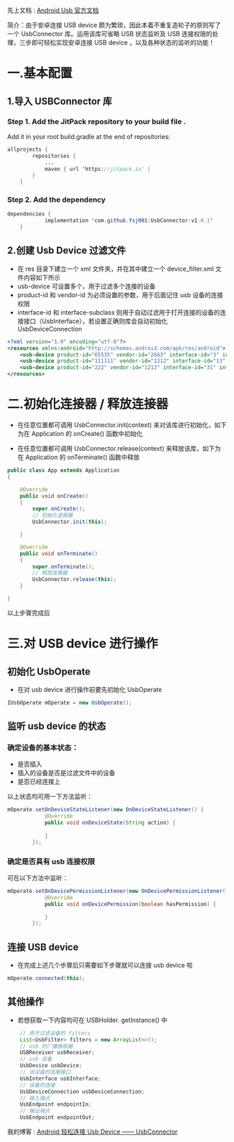 ﻿
先上文档 : [Android Usb 官方文档](https://developer.android.google.cn/reference/android/hardware/usb/package-summary?hl=zh-cn)

简介：由于安卓连接 USB device 颇为繁琐，因此本着不重复造轮子的原则写了一个 UsbConnector 库。运用该库可省略 USB 状态监听及 USB 连接权限的处理，三步即可轻松实现安卓连接 USB device ，以及各种状态的监听的功能！
 
# 一.基本配置
## 1.导入 USBConnector 库
### Step 1. Add the JitPack repository to your build file .
Add it in your root build.gradle at the end of repositories:
```java
allprojects {
		repositories {
			...
			maven { url 'https://jitpack.io' }
		}
	}
```
### Step 2. Add the dependency
```java
dependencies {
	        implementation 'com.github.Ysj001:UsbConnector:v1.0.1'
	}
```
## 2.创建 Usb Device 过滤文件
 - 在 res 目录下建立一个 xml 文件夹，并在其中建立一个 device_filter.xml 文件内容如下所示
 - usb-device 可设置多个，用于过滤多个连接的设备
 - product-id 和 vendor-id 为必须设置的参数，用于后面记住 usb 设备的连接权限
 - interface-id 和 interface-subclass 则用于自动过滤用于打开连接的设备的连接接口（UsbInterface），若设置正确则库会自动初始化 UsbDeviceConnection

```xml
<?xml version="1.0" encoding="utf-8"?>
<resources xmlns:android="http://schemas.android.com/apk/res/android">
    <usb-device product-id="65535" vendor-id="2663" interface-id="3" interface-subclass="0" />
    <usb-device product-id="111111" vendor-id="1212" interface-id="13" interface-subclass="10" />
    <usb-device product-id="222" vendor-id="1212" interface-id="31" interface-subclass="01" />
</resources>
```

# 二.初始化连接器 / 释放连接器
- 在任意位置都可调用 UsbConnector.init(context) 来对该库进行初始化，如下为在 Application 的 onCreate() 函数中初始化

- 在任意位置都可调用 UsbConnector.release(context) 来释放该库，如下为在 Application 的 onTerminate() 函数中释放
```java
public class App extends Application
{

    @Override
    public void onCreate()
    {
        super.onCreate();
        // 初始化连接器
        UsbConnector.init(this);

    }

    @Override
    public void onTerminate()
    {
        super.onTerminate();
        // 释放连接器
        UsbConnector.release(this);
    }

}
```
以上步骤完成后
# 三.对 USB device 进行操作
## 初始化 UsbOperate
- 在对 usb device 进行操作前要先初始化 UsbOperate 
```java
IUsbOperate mOperate = new UsbOperate();
```
## 监听 usb device 的状态
### 确定设备的基本状态：
- 是否插入
- 插入的设备是否是过滤文件中的设备
- 是否已经连接上

以上状态均可用一下方法监听：
```java
mOperate.setOnDeviceStateListener(new OnDeviceStateListener() {
            @Override
            public void onDeviceState(String action) {
                
            }
        });
```
### 确定是否具有 usb 连接权限
可在以下方法中监听：
```java
mOperate.setOnDevicePermissionListener(new OnDevicePermissionListener() {
            @Override
            public void onDevicePermission(boolean hasPermission) {
                
            }
        });
```
## 连接 USB device
- 在完成上述几个步骤后只需要如下步骤就可以连接 usb device 啦
```java
mOperate.connected(this);
```
## 其他操作
- 若想获取一下内容均可在 USBHolder. getInstance() 中

```java 
    // 用于过滤设备的 filters
    List<UsbFilter> filters = new ArrayList<>();
    // usb 的广播接收器
    USBReceiver usbReceiver;
    // usb 设备
    UsbDevice usbDevice;
    // 该设备的连接接口
    UsbInterface usbInterface;
    // 设备的连接
    UsbDeviceConnection usbDeviceConnection;
    // 输入端点
    UsbEndpoint endpointIn;
    // 输出端点
    UsbEndpoint endpointOut;
```


我的博客 : [Android 轻松连接 Usb Device —— UsbConnector](https://blog.csdn.net/qq_35365635/article/details/86743451)
